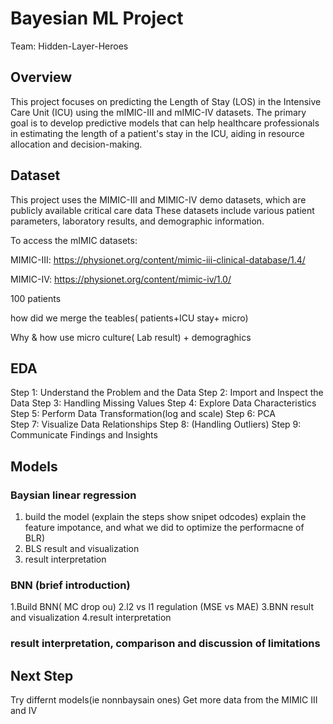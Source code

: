 # Bayesian ML Project
Team: Hidden-Layer-Heroes 

## Overview

This project focuses on predicting the Length of Stay (LOS) in the Intensive Care Unit (ICU) using the mIMIC-III and mIMIC-IV datasets. The primary goal is to develop predictive models that can help healthcare professionals in estimating the length of a patient's stay in the ICU, aiding in resource allocation and decision-making.

## Dataset

This project uses the MIMIC-III and MIMIC-IV demo datasets, which are publicly available critical care data These datasets include various patient parameters, laboratory results, and demographic information.

To access the mIMIC datasets:

MIMIC-III: https://physionet.org/content/mimic-iii-clinical-database/1.4/

MIMIC-IV: https://physionet.org/content/mimic-iv/1.0/

100 patients 

how did we merge the teables( patients+ICU stay+ micro)


Why & how use micro culture( Lab result) + demograghics 

## EDA
Step 1: Understand the Problem and the Data
Step 2: Import and Inspect the Data
Step 3: Handling Missing Values
Step 4: Explore Data Characteristics
Step 5: Perform Data Transformation(log and scale)
Step 6: PCA  
Step 7: Visualize Data Relationships
Step 8: (Handling Outliers)
Step 9: Communicate Findings and Insights


## Models

### Baysian linear regression

1. build the model (explain the steps show snipet odcodes) explain the feature impotance, and what we did to optimize the performacne of BLR)
2. BLS result and visualization
3. result interpretation

### BNN (brief introduction)


1.Build BNN( MC drop ou)
2.l2 vs l1 regulation (MSE vs MAE)
3.BNN result and visualization
4.result interpretation

### result interpretation, comparison and discussion of limitations

## Next Step
 Try differnt models(ie  nonnbaysain ones)
 Get more data from the MIMIC III and IV
 
 









